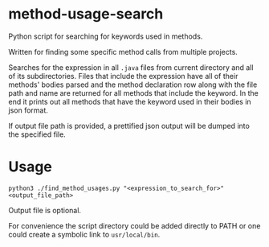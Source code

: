# method-usage-search
Python script for searching for keywords used in methods.

Written for finding some specific method calls from multiple projects.

Searches for the expression in all `.java` files from current directory and all of its subdirectories. Files that include the expression have all of their methods' bodies parsed and the method declaration row along with the file path and name are returned for all methods that include the keyword. In the end it prints out all methods that have the keyword used in their bodies in json format.

If output file path is provided, a prettified json output will be dumped into the specified file.

# Usage

`python3 ./find_method_usages.py "<expression_to_search_for>" <output_file_path>`

Output file is optional.

For convenience the script directory could be added directly to PATH or one could create a symbolic link to `usr/local/bin`.
